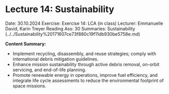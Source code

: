 # Lecture 14: Sustainability

Date: 30.10.2024
Exercise: Exercise 14: LCA (in class)
Lecturer: Emmanuelle David, Karin Treyer
Reading Ass: 30
Summaries: Sustainability (../../Sustainability%20171607ce73f880c19f11db930be5758e.md)

**Content Summary:**

- Implement recycling, disassembly, and reuse strategies; comply with international debris mitigation guidelines.
- Enhance mission sustainability through active debris removal, on-orbit servicing, and end-of-life planning.
- Promote renewable energy in operations, improve fuel efficiency, and integrate life cycle assessments to reduce the environmental footprint of space missions.